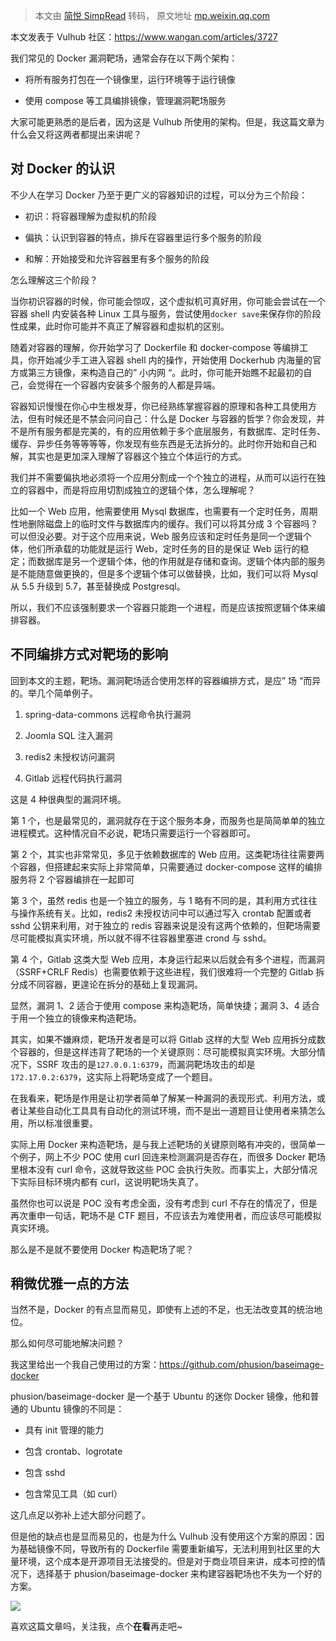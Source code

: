 > 本文由 [简悦 SimpRead](http://ksria.com/simpread/) 转码， 原文地址 [mp.weixin.qq.com](https://mp.weixin.qq.com/s/262OjtaPE3OQb8MRZlrQ0A)

本文发表于 Vulhub 社区：https://www.wangan.com/articles/3727

我们常见的 Docker 漏洞靶场，通常会存在以下两个架构：

*   将所有服务打包在一个镜像里，运行环境等于运行镜像
    
*   使用 compose 等工具编排镜像，管理漏洞靶场服务
    

大家可能更熟悉的是后者，因为这是 Vulhub 所使用的架构。但是，我这篇文章为什么会又将这两者都提出来讲呢？

对 Docker 的认识
------------

不少人在学习 Docker 乃至于更广义的容器知识的过程，可以分为三个阶段：

*   初识：将容器理解为虚拟机的阶段
    
*   偏执：认识到容器的特点，排斥在容器里运行多个服务的阶段
    
*   和解：开始接受和允许容器里有多个服务的阶段
    

怎么理解这三个阶段？

当你初识容器的时候，你可能会惊叹，这个虚拟机可真好用，你可能会尝试在一个容器 shell 内安装各种 Linux 工具与服务，尝试使用`docker save`来保存你的阶段性成果，此时你可能并不真正了解容器和虚拟机的区别。

随着对容器的理解，你开始学习了 Dockerfile 和 docker-compose 等编排工具，你开始减少手工进入容器 shell 内的操作，开始使用 Dockerhub 内海量的官方或第三方镜像，来构造自己的” 小内网 “。此时，你可能开始瞧不起最初的自己，会觉得在一个容器内安装多个服务的人都是异端。

容器知识慢慢在你心中生根发芽，你已经熟练掌握容器的原理和各种工具使用方法，但有时候还是不禁会问问自己：什么是 Docker 与容器的哲学？你会发现，并不是所有服务都是完美的，有的应用依赖于多个底层服务，有数据库、定时任务、缓存、异步任务等等等等，你发现有些东西是无法拆分的。此时你开始和自己和解，其实也是更加深入理解了容器这个独立个体运行的方式。

我们并不需要偏执地必须将一个应用分割成一个个独立的进程，从而可以运行在独立的容器中，而是将应用切割成独立的逻辑个体，怎么理解呢？

比如一个 Web 应用，他需要使用 Mysql 数据库，也需要有一个定时任务，周期性地删除磁盘上的临时文件与数据库内的缓存。我们可以将其分成 3 个容器吗？可以但没必要。对于这个应用来说，Web 服务应该和定时任务是同一个逻辑个体，他们所承载的功能就是运行 Web，定时任务的目的是保证 Web 运行的稳定；而数据库是另一个逻辑个体，他的作用就是存储和查询。逻辑个体内部的服务是不能随意做更换的，但是多个逻辑个体可以做替换，比如，我们可以将 Mysql 从 5.5 升级到 5.7，甚至替换成 Postgresql。

所以，我们不应该强制要求一个容器只能跑一个进程，而是应该按照逻辑个体来编排容器。

不同编排方式对靶场的影响
------------

回到本文的主题，靶场。漏洞靶场适合使用怎样的容器编排方式，是应” 场 “而异的。举几个简单例子。

1.  spring-data-commons 远程命令执行漏洞
    
2.  Joomla SQL 注入漏洞
    
3.  redis2 未授权访问漏洞
    
4.  Gitlab 远程代码执行漏洞
    

这是 4 种很典型的漏洞环境。

第 1 个，也是最常见的，漏洞就存在于这个服务本身，而服务也是简简单单的独立进程模式。这种情况自不必说，靶场只需要运行一个容器即可。

第 2 个，其实也非常常见，多见于依赖数据库的 Web 应用。这类靶场往往需要两个容器，但搭建起来实际上非常简单，只需要通过 docker-compose 这样的编排服务将 2 个容器编排在一起即可

第 3 个，虽然 redis 也是一个独立的服务，与 1 略有不同的是，其利用方式往往与操作系统有关。比如，redis2 未授权访问中可以通过写入 crontab 配置或者 sshd 公钥来利用，对于独立的 redis 容器来说是没有这两个依赖的，但靶场需要尽可能模拟真实环境，所以就不得不往容器里塞进 crond 与 sshd。

第 4 个，Gitlab 这类大型 Web 应用，本身运行起来以后就会有多个进程，而漏洞（SSRF+CRLF Redis）也需要依赖于这些进程，我们很难将一个完整的 Gitlab 拆分成不同容器，更遑论在拆分的基础上复现漏洞。

显然，漏洞 1、2 适合于使用 compose 来构造靶场，简单快捷；漏洞 3、4 适合于用一个独立的镜像来构造靶场。

其实，如果不嫌麻烦，靶场开发者是可以将 Gitlab 这样的大型 Web 应用拆分成数个容器的，但是这样违背了靶场的一个关键原则：尽可能模拟真实环境。大部分情况下，SSRF 攻击的是`127.0.0.1:6379`，而漏洞靶场攻击的却是`172.17.0.2:6379`，这实际上将靶场变成了一个题目。

在我看来，靶场是作用是让初学者简单了解某一种漏洞的表现形式、利用方法，或者让某些自动化工具具有自动化的测试环境，而不是出一道题目让使用者来猜怎么用，所以标准很重要。

实际上用 Docker 来构造靶场，是与我上述靶场的关键原则略有冲突的，很简单一个例子，网上不少 POC 使用 curl 回连来检测漏洞是否存在，而很多 Docker 靶场里根本没有 curl 命令，这就导致这些 POC 会执行失败。而事实上，大部分情况下实际目标环境内都有 curl，这说明靶场失真了。

虽然你也可以说是 POC 没有考虑全面，没有考虑到 curl 不存在的情况了，但是再次重申一句话，靶场不是 CTF 题目，不应该去为难使用者，而应该尽可能模拟真实环境。

那么是不是就不要使用 Docker 构造靶场了呢？

稍微优雅一点的方法
---------

当然不是，Docker 的有点显而易见，即使有上述的不足，也无法改变其的统治地位。

那么如何尽可能地解决问题？

我这里给出一个我自己使用过的方案：https://github.com/phusion/baseimage-docker

phusion/baseimage-docker 是一个基于 Ubuntu 的迷你 Docker 镜像，他和普通的 Ubuntu 镜像的不同是：

*   具有 init 管理的能力
    
*   包含 crontab、logrotate
    
*   包含 sshd
    
*   包含常见工具（如 curl）
    

这几点足以弥补上述大部分问题了。

但是他的缺点也是显而易见的，也是为什么 Vulhub 没有使用这个方案的原因：因为基础镜像不同，导致所有的 Dockerfile 需要重新编写，无法利用到社区里的大量环境，这个成本是开源项目无法接受的。但是对于商业项目来讲，成本可控的情况下，选择基于 phusion/baseimage-docker 来构建容器靶场也不失为一个好的方案。

![](https://mmbiz.qpic.cn/mmbiz_gif/5AsxricGekWg0wEf8JlicsnRdXxIxx9Kg12f9CnBF65ZlVab02ZDOcGibibibItR4ebCCeAsAZoVXibicwCBKttGZ4euA/640?wx_fmt=gif)

喜欢这篇文章吗，关注我，点个**在看**再走吧~